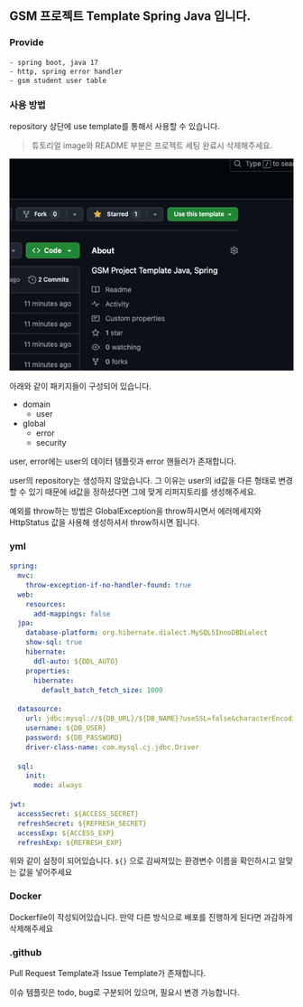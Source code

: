 ## GSM 프로젝트 Template Spring Java 입니다.

### Provide
```
- spring boot, java 17
- http, spring error handler
- gsm student user table
```

### 사용 방법
repository 상단에 use template를 통해서 사용할 수 있습니다.

> 튜토리얼 image와 README 부분은 프로젝트 세팅 완료시 삭제해주세요.

![img.png](img.png)

아래와 같이 패키지들이 구성되어 있습니다.

- domain
  - user
- global
  - error
  - security

user, error에는 user의 데이터 템플릿과 error 핸들러가 존재합니다.

user의 repository는 생성하지 않았습니다. 그 이유는 user의 id값을 다른 형태로 변경할 수 있기 때문에 id값을 정하셨다면 그에 맞게 리퍼지토리를 생성해주세요.

예외를 throw하는 방법은 GlobalException을 throw하시면서 에러메세지와 HttpStatus 값을 사용해 생성하셔서 throw하시면 됩니다.

### yml 

```yml
spring:
  mvc:
    throw-exception-if-no-handler-found: true
  web:
    resources:
      add-mappings: false
  jpa:
    database-platform: org.hibernate.dialect.MySQL5InnoDBDialect
    show-sql: true
    hibernate:
      ddl-auto: ${DDL_AUTO}
    properties:
      hibernate:
        default_batch_fetch_size: 1000

  datasource:
    url: jdbc:mysql://${DB_URL}/${DB_NAME}?useSSL=false&characterEncoding=UTF-8&serverTimezone=Asia/Seoul&allowPublicKeyRetrieval=true
    username: ${DB_USER}
    password: ${DB_PASSWORD}
    driver-class-name: com.mysql.cj.jdbc.Driver

  sql:
    init:
      mode: always

jwt:
  accessSecret: ${ACCESS_SECRET}
  refreshSecret: ${REFRESH_SECRET}
  accessExp: ${ACCESS_EXP}
  refreshExp: ${REFRESH_EXP}
```

위와 같이 설정이 되어있습니다. `${}` 으로 감싸져있는 환경변수 이름을 확인하시고 알맞는 값을 넣어주세요

### Docker

Dockerfile이 작성되어있습니다. 만약 다른 방식으로 배포를 진행하게 된다면 과감하게 삭제해주세요

### .github

Pull Request Template과 Issue Template가 존재합니다.

이슈 템플릿은 todo, bug로 구분되어 있으며, 필요시 변경 가능합니다.